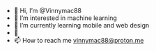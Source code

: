 - 👋 Hi, I’m @Vinnymac88
- 👀 I’m interested in machine learning
- 🌱 I’m currently learning mobile and web design 
- 💞️ 
- 📫 How to reach me vinnymac88@proton.me


<!---
Vinnymac88/Vinnymac88 is a ✨ special ✨ repository because its `README.md` (this file) appears on your GitHub profile.
You can click the Preview link to take a look at your changes.
--->
